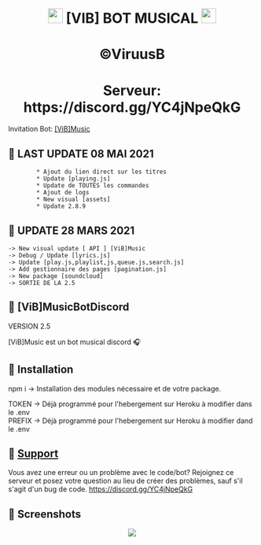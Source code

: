 <h1 align="center"><img src="./assets/vib.gif" width="30px"> [VIB] BOT MUSICAL <img src="./assets/vib.gif" width="30px"></h1>

<h1 align="center">©ViruusB  </h1>
<h1 align="center">Serveur: https://discord.gg/YC4jNpeQkG </div></h1>

Invitation Bot: [[ViB]Music](https://discord.com/oauth2/authorize?client_id=749823254126133318&permissions=37080128&scope=bot)  


## 📝 LAST UPDATE 08 MAI 2021  
```  
        * Ajout du lien direct sur les titres
        * Update [playing.js]
        * Update de TOUTES les commandes
        * Ajout de logs
        * New visual [assets]
        * Update 2.8.9
```  

## 📝 UPDATE 28 MARS 2021  
```  
-> New visual update [ API ] [ViB]Music  
-> Debug / Update [lyrics.js]  
-> Update [play.js,playlist,js,queue.js,search.js]  
-> Add gestionnaire des pages [pagination.js]  
-> New package [soundcloud]  
-> SORTIE DE LA 2.5  
```


## 📝 [ViB]MusicBotDiscord  

VERSION 2.5  

[ViB]Music est un bot musical discord 🎧  


## 📝 Installation  

npm i -> Installation des modules nécessaire et de votre package.  

TOKEN -> Déjà programmé pour l'hebergement sur Heroku à modifier dans le .env  
PREFIX -> Déjà programmé pour l'hebergement sur Heroku à modifier dand le .env  


## 📝 [Support](https://discord.gg/YC4jNpeQkG)  

Vous avez une erreur ou un problème avec le code/bot? Rejoignez ce serveur et posez votre question au lieu de créer des problèmes, sauf s'il s'agit d'un bug de code. https://discord.gg/YC4jNpeQkG  


## 📸 Screenshots  

<div align="center"><img src="https://i.imgur.com/pY04kgQ.png"></div>
